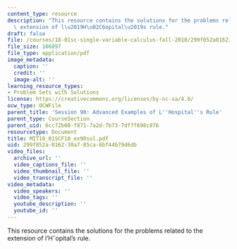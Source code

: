```yaml
---
content_type: resource
description: "This resource contains the solutions for the problems related to the\
  \ extension of l\u2019H\u02C6opital\u2019s rule."
draft: false
file: /courses/18-01sc-single-variable-calculus-fall-2010/299f052a016230a785ca6bf44b79d6db_MIT18_01SCF10_ex90sol.pdf
file_size: 166897
file_type: application/pdf
image_metadata:
  caption: ''
  credit: ''
  image-alt: ''
learning_resource_types:
- Problem Sets with Solutions
license: https://creativecommons.org/licenses/by-nc-sa/4.0/
ocw_type: OCWFile
parent_title: 'Session 90: Advanced Examples of L''Hospital''s Rule'
parent_type: CourseSection
parent_uid: 6cc72b08-f871-7a2d-7b73-7df7f698c876
resourcetype: Document
title: MIT18_01SCF10_ex90sol.pdf
uid: 299f052a-0162-30a7-85ca-6bf44b79d6db
video_files:
  archive_url: ''
  video_captions_file: ''
  video_thumbnail_file: ''
  video_transcript_file: ''
video_metadata:
  video_speakers: ''
  video_tags: ''
  youtube_description: ''
  youtube_id: ''
---
```

This resource contains the solutions for the problems related to the extension of l’Hˆopital’s rule.